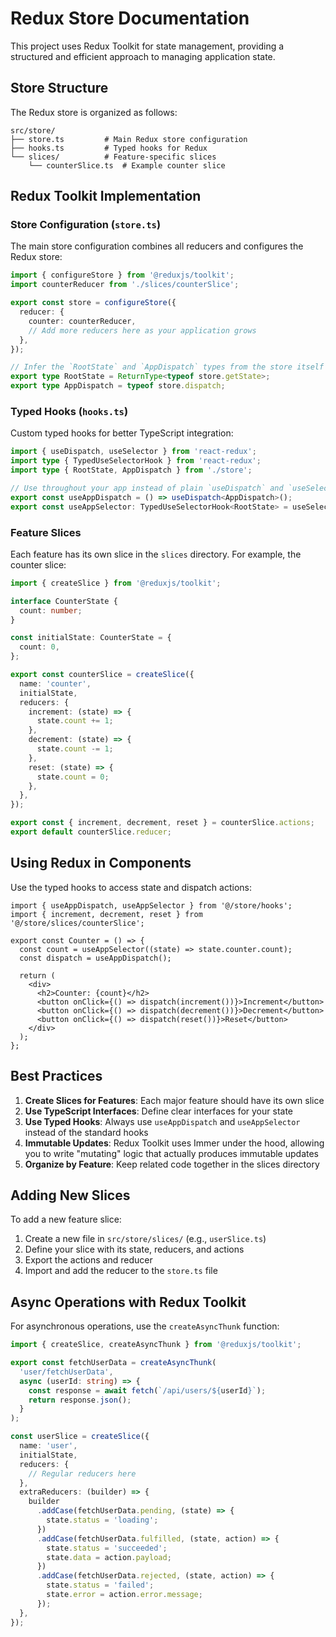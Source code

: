 # Redux Store Documentation

This project uses Redux Toolkit for state management, providing a structured and efficient approach to managing application state.

## Store Structure

The Redux store is organized as follows:

```
src/store/
├── store.ts         # Main Redux store configuration
├── hooks.ts         # Typed hooks for Redux
└── slices/          # Feature-specific slices
    └── counterSlice.ts  # Example counter slice
```

## Redux Toolkit Implementation

### Store Configuration (`store.ts`)

The main store configuration combines all reducers and configures the Redux store:

```typescript
import { configureStore } from '@reduxjs/toolkit';
import counterReducer from './slices/counterSlice';

export const store = configureStore({
  reducer: {
    counter: counterReducer,
    // Add more reducers here as your application grows
  },
});

// Infer the `RootState` and `AppDispatch` types from the store itself
export type RootState = ReturnType<typeof store.getState>;
export type AppDispatch = typeof store.dispatch;
```

### Typed Hooks (`hooks.ts`)

Custom typed hooks for better TypeScript integration:

```typescript
import { useDispatch, useSelector } from 'react-redux';
import type { TypedUseSelectorHook } from 'react-redux';
import type { RootState, AppDispatch } from './store';

// Use throughout your app instead of plain `useDispatch` and `useSelector`
export const useAppDispatch = () => useDispatch<AppDispatch>();
export const useAppSelector: TypedUseSelectorHook<RootState> = useSelector;
```

### Feature Slices

Each feature has its own slice in the `slices` directory. For example, the counter slice:

```typescript
import { createSlice } from '@reduxjs/toolkit';

interface CounterState {
  count: number;
}

const initialState: CounterState = {
  count: 0,
};

export const counterSlice = createSlice({
  name: 'counter',
  initialState,
  reducers: {
    increment: (state) => {
      state.count += 1;
    },
    decrement: (state) => {
      state.count -= 1;
    },
    reset: (state) => {
      state.count = 0;
    },
  },
});

export const { increment, decrement, reset } = counterSlice.actions;
export default counterSlice.reducer;
```

## Using Redux in Components

Use the typed hooks to access state and dispatch actions:

```tsx
import { useAppDispatch, useAppSelector } from '@/store/hooks';
import { increment, decrement, reset } from '@/store/slices/counterSlice';

export const Counter = () => {
  const count = useAppSelector((state) => state.counter.count);
  const dispatch = useAppDispatch();

  return (
    <div>
      <h2>Counter: {count}</h2>
      <button onClick={() => dispatch(increment())}>Increment</button>
      <button onClick={() => dispatch(decrement())}>Decrement</button>
      <button onClick={() => dispatch(reset())}>Reset</button>
    </div>
  );
};
```

## Best Practices

1. **Create Slices for Features**: Each major feature should have its own slice
2. **Use TypeScript Interfaces**: Define clear interfaces for your state
3. **Use Typed Hooks**: Always use `useAppDispatch` and `useAppSelector` instead of the standard hooks
4. **Immutable Updates**: Redux Toolkit uses Immer under the hood, allowing you to write "mutating" logic that actually produces immutable updates
5. **Organize by Feature**: Keep related code together in the slices directory

## Adding New Slices

To add a new feature slice:

1. Create a new file in `src/store/slices/` (e.g., `userSlice.ts`)
2. Define your slice with its state, reducers, and actions
3. Export the actions and reducer
4. Import and add the reducer to the `store.ts` file

## Async Operations with Redux Toolkit

For asynchronous operations, use the `createAsyncThunk` function:

```typescript
import { createSlice, createAsyncThunk } from '@reduxjs/toolkit';

export const fetchUserData = createAsyncThunk(
  'user/fetchUserData',
  async (userId: string) => {
    const response = await fetch(`/api/users/${userId}`);
    return response.json();
  }
);

const userSlice = createSlice({
  name: 'user',
  initialState,
  reducers: {
    // Regular reducers here
  },
  extraReducers: (builder) => {
    builder
      .addCase(fetchUserData.pending, (state) => {
        state.status = 'loading';
      })
      .addCase(fetchUserData.fulfilled, (state, action) => {
        state.status = 'succeeded';
        state.data = action.payload;
      })
      .addCase(fetchUserData.rejected, (state, action) => {
        state.status = 'failed';
        state.error = action.error.message;
      });
  },
});
```
